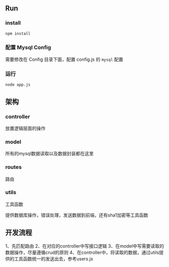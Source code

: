 
## Run

### install

```
npm install
```

### 配置 Mysql Config

需要修改在 Config 目录下面，配置 config.js 的 `mysql` 配置


### 运行

```
node app.js
```

## 架构

### controller

放置逻辑层面的操作

### model

所有的mysql数据读取以及数据封装都在这里

### routes

路由

### utils

工具函数

提供数据库操作，错误处理，发送数据到前端，还有sha1加密等工具函数

## 开发流程

1、先匹配路由
2、在对应的controller中写接口逻辑
3、在model中写需要读取的数据操作，尽量遵循crud的原则
4、在controller中，将读取的数据，通过utils提供的工具函数统一的发送出去，参考users.js
